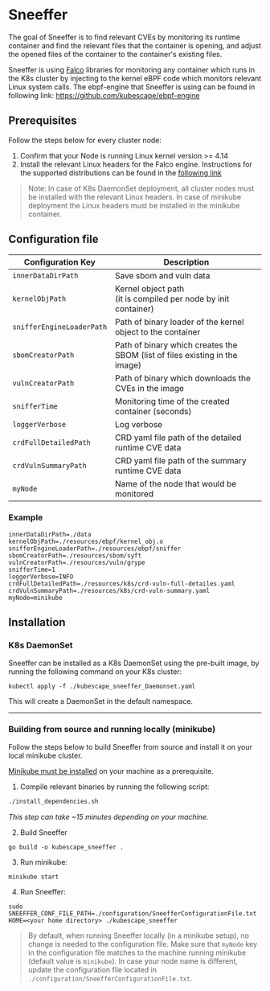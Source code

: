# Sneeffer

The goal of Sneeffer is to find relevant CVEs by monitoring its runtime container and find the relevant files that the container is opening, and adjust the opened files of the container to the container's existing files.

Sneeffer is using [Falco](https://falco.org/) libraries for monitoring any container which runs in the K8s cluster by injecting to the kernel eBPF code which monitors relevant Linux system calls.
The ebpf-engine that Sneeffer is using can be found in following link: https://github.com/kubescape/ebpf-engine

## Prerequisites

Follow the steps below for every cluster node:

1. Confirm that your Node is running Linux kernel version >= 4.14
2. Install the relevant Linux headers for the Falco engine. Instructions for the supported distributions can be found in the [following link](https://falco.org/docs/getting-started/installation/)

> Note: In case of K8s DaemonSet deployment, all cluster nodes must be installed with the relevant Linux headers. In case of minikube deployment the Linux headers must be installed in the minikube container.

## Configuration file

| Configuration Key | Description                 |
|-------------------|-----------------------------|
|`innerDataDirPath` | Save sbom and vuln data     |
|`kernelObjPath`    | Kernel object path <br>(it is compiled per node by init container)|
|`snifferEngineLoaderPath`| Path of binary loader of the kernel object to the container|
|`sbomCreatorPath`  | Path of binary which creates the SBOM (list of files existing in the image)|
|`vulnCreatorPath`  | Path of binary which downloads the CVEs in the image|
|`snifferTime`      | Monitoring time of the created container (seconds)|
|`loggerVerbose`    | Log verbose|
|`crdFullDetailedPath`| CRD yaml file path of the detailed runtime CVE data|
|`crdVulnSummaryPath` | CRD yaml file path of the summary runtime CVE data|
|`myNode`           | Name of the node that would be monitored|


### Example

```
innerDataDirPath=./data
kernelObjPath=./resources/ebpf/kernel_obj.o
snifferEngineLoaderPath=./resources/ebpf/sniffer
sbomCreatorPath=./resources/sbom/syft
vulnCreatorPath=./resources/vuln/grype
snifferTime=1 
loggerVerbose=INFO
crdFullDetailedPath=./resources/k8s/crd-vuln-full-detailes.yaml
crdVulnSummaryPath=./resources/k8s/crd-vuln-summary.yaml
myNode=minikube
```

## Installation

### K8s DaemonSet

Sneeffer can be installed as a K8s DaemonSet using the pre-built image, by running the following command on your K8s cluster:
```
kubectl apply -f ./kubescape_sneeffer_Daemonset.yaml
```
This will create a DaemonSet in the default namespace.

---

### Building from source and running locally (minikube)

Follow the steps below to build Sneeffer from source and install it on your local minikube cluster. 

[Minikube must be installed](https://minikube.sigs.k8s.io/docs/start/) on your machine as a prerequisite.

1. Compile relevant binaries by running the following script:

```sh
./install_dependencies.sh
```

<i>This step can take ~15 minutes depending on your machine.</i>

2. Build Sneeffer

```
go build -o kubescape_sneeffer .
```

3. Run minikube:

```
minikube start
```

4. Run Sneeffer:

```
sudo SNEEFFER_CONF_FILE_PATH=./configuration/SneefferConfigurationFile.txt HOME=<your home directory> ./kubescape_sneeffer
```

> By default, when running Sneeffer locally (in a minikube setup), no change is needed to the configuration file. Make sure that `myNode` key in the configuration file matches to the machine running minikube (default value is `minikube`). In case your node name is different, update the configuration file located in `./configuration/SneefferConfigurationFile.txt`.
